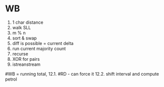 # WB

1. 1 char distance
2. walk SLL
3. m % n
4. sort & swap
5. diff is possible = current delta
7. run current majority count
8. recurse
9. XOR for pairs
10. istreanstream

#WB = running total,
12.1. #RD - can force it
12.2. shift interval and compute petrol